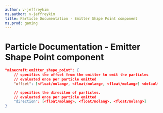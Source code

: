 ```yaml
---
author: v-jeffreykim
ms.author: v-jeffreykim
title: Particle Documentation - Emitter Shape Point component
ms.prod: gaming
---
```


# Particle Documentation - Emitter Shape Point component

```json
"minecraft:emitter_shape_point": {
    // specifies the offset from the emitter to emit the particles
    // evaluated once per particle emitted
    "offset": [<float/molang>, <float/molang>, <float/molang>] <default:[0, 0, 0]>

    // specifies the direciton of particles.
    // evaluated once per particle emitted
    "direction": [<float/molang>, <float/molang>, <float/molang>]
}
```
